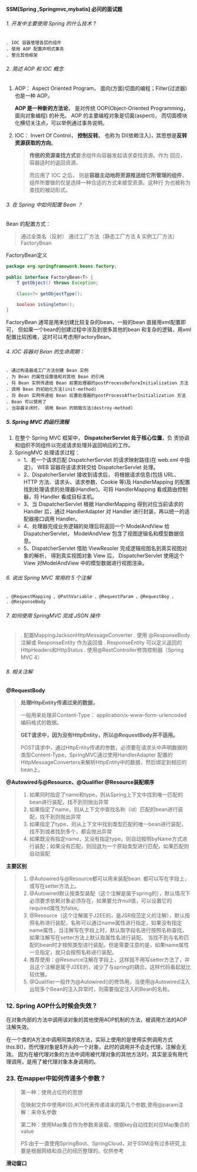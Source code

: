 #### SSM[Spring ,Springmvc,mybatis] 必问的面试题

###### 1. 开发中主要使用 Spring 的什么技术 ?

    . IOC 容器管理各层的组件
    . 使用 AOP 配置声明式事务
    . 整合其他框架
###### 2. 简述 AOP 和 IOC 概念

1. AOP： Aspect Oriented Program， 面向(方面)切面的编程；Filter(过滤器) 也是一种 AOP。

	 **AOP 是一种新的方法论**， 是对传统 OOP(Object-Oriented Programming， 面向对象编程) 的补充。 AOP 的主要编程对象是切面(aspect)， 而切面模块化横切关注点，可以举例通过事务说明。

2. IOC： Invert Of Control， **控制反转**。 也称为 DI(依赖注入)，其思想是**反转资源获取的方向**。

	>  **传统的资源查找方式**要求组件向容器发起请求查找资源。作为 回应， 容器适时的返回资源。
	>
	>  而应用了 IOC 之后， 则是**容器主动地将资源推送给它所管理的组件**，组件所要做的仅是选择一种合适的方式来接受资源。这种行 为也被称为查找的被动形式。

###### 3. 在 Spring 中如何配置 Bean ？

Bean 的配置方式：

> 通过全类名（反射）
> 通过工厂方法（静态工厂方法 & 实例工厂方法）
> FactoryBean

FactoryBean定义

```java
package org.springframework.beans.factory;
 
public interface FactoryBean<T> {
    T getObject() throws Exception;
 
    Class<?> getObjectType();
 
    boolean isSingleton();
}
```

FactoryBean 通常是用来创建比较复杂的bean，一般的bean 直接用xml配置即可， 但如果一个bean的创建过程中涉及到很多其他的bean 和复杂的逻辑，用xml配置比较困难，这时可以考虑用FactoryBean。

###### 4. IOC 容器对 Bean 的生命周期：

```
. 通过构造器或工厂方法创建 Bean 实例
. 为 Bean 的属性设置值和对其他 Bean 的引用
. 将 Bean 实例传递给 Bean 前置处理器的postProcessBeforeInitialization 方法
. 调用 Bean 的初始化方法(init-method)
. 将 Bean 实例传递给 Bean 后置处理器的postProcessAfterInitialization 方法
. Bean 可以使用了
. 当容器关闭时， 调用 Bean 的销毁方法(destroy-method)
```

##### 5. Spring MVC 的运行流程

1. 在整个 Spring MVC 框架中， **DispatcherServlet 处于核心位置**，负 责协调和组织不同组件以完成请求处理并返回响应的工作。
2. SpringMVC 处理请求过程：
	- 1、若一个请求匹配 DispatcherServlet 的请求映射路径(在 web.xml 中指定)， WEB 容器将该请求转交给 DispatcherServlet 处理。
	- 2、DispatcherServlet 接收到请求后， 将根据请求信息(包括 URL、HTTP 方法、请求头、请求参数、Cookie 等)及 HandlerMapping 的配置找到处理请求的处理器(Handler)。可将 HandlerMapping 看成路由控制器，将 Handler 看成目标主机。
	- 3、当 DispatcherServlet 根据 HandlerMapping 得到对应当前请求的Handler 后，通过 HandlerAdapter 对 Handler 进行封装，再以统一的适配器接口调用 Handler。
	- 4、处理器完成业务逻辑的处理后将返回一个 ModelAndView 给DispatcherServlet， ModelAndView 包含了视图逻辑名和模型数据信息。
	- 5、DispatcherServlet 借助 ViewResoler 完成逻辑视图名到真实视图对象的解析， 得到真实视图对象 View 后， DispatcherServlet 使用这个 View 对ModelAndView 中的模型数据进行视图渲染。

###### 6. 说出 Spring MVC 常用的 5 个注解

```
. @RequestMapping 、@PathVariable 、@RequestParam 、@RequestBoy 、
. @ResponseBody
```

###### 7. 如何使用 SpringMVC 完成 JSON 操作

> . 配置MappingJacksonHttpMessageConverter
> . 使用 @ResponseBody 注解或 ResponseEntity 作为返回值
> . ResponseEntity 可以定义返回的HttpHeaders和HttpStatus
> . 使用@RestController修饰控制器（Spring MVC 4）

###### 8. 相关注解

**@RequestBody**

> **处理HttpEntity传递过来的数据，**
>
> 一般用来处理非Content-Type： application/x-www-form-urlencoded编码格式的数据。
>
>  **GET请求中，因为没有HttpEntity，所以@RequestBody并不适用。** 
>
> POST请求中，通过HttpEntity传递的参数，必须要在请求头中声明数据的类型Content-Type，SpringMVC通过使用HandlerAdapter 配置的HttpMessageConverters来解析HttpEntity中的数据，然后绑定到相应的bean上。

**@Autowired与@Resource、@Qualifier  @Resource装配顺序**

> 1. 如果同时指定了name和type，则从Spring上下文中找到唯一匹配的bean进行装配，找不到则抛出异常
> 2. 如果指定了name，则从上下文中查找名称（id）匹配的bean进行装配，找不到则抛出异常
> 3. 如果指定了type，则从上下文中找到类型匹配的唯一bean进行装配，找不到或者找到多个，都会抛出异常
> 4. 如果既没有指定name，又没有指定type，则自动按照byName方式进行装配；如果没有匹配，则回退为一个原始类型进行匹配，如果匹配则自动装配

**主要区别**

> 1. @Autowired与@Resource都可以用来装配bean. 都可以写在字段上，或写在setter方法上。
> 2. @Autowired默认按类型装配（这个注解是属于spring的），默认情况下必须要求依赖对象必须存在，如果要允许null值，可以设置它的required属性为false。
> 3. @Resource（这个注解属于J2EE的，是JSR规范定义的注解），默认按照名称进行装配，名称可以通过name属性进行指定，如果没有指定name属性，当注解写在字段上时，默认取字段名进行按照名称查找，如果注解写在setter方法上默认取属性名进行装配。 当找不到与名称匹配的bean时才按照类型进行装配。但是需要注意的是，如果name属性一旦指定，就只会按照名称进行装配。
> 4. 推荐使用：@Resource注解在字段上，这样就不用写setter方法了，并且这个注解是属于J2EE的，减少了与spring的耦合。这样代码看起就比较优雅。
> 5. @Qualifier一般作为@Autowired()的修饰用，当使用@Autowired注入出现多个Bean的注入异常时，则需要指定注入的Bean的名称。

### 12. Spring AOP什么时候会失效？

在对象内部的方法中调用该对象的其他使用AOP机制的方法，被调用方法的AOP注解失效。

在一个类的A方法中调用同类的B方法，实际上使用的是使用实例调用方式this.B()，而代理对象是$开头的一个对象，此时的调用并不会走代理，注解会无效。 因为在被代理对象的方法中调用被代理对象的其他方法时。其实是没有用代理调用，是用了被代理对象本身调用的。

### 23. 在mapper中如何传递多个参数？

> 第一种：使用占位符的思想
>
> 在映射文件中使用#{0},#{1}代表传递进来的第几个参数,使用@param注解：来命名参数
>
> 第二种：使用Map集合作为参数来装载，根据key自动找到对应Map集合的value
>
> PS:由于一直使用SpringBoot、SpringCloud，对于SSM没有过多研究,主要是根据网络和自己的经历整理的。仅供参考



**滑动窗口**